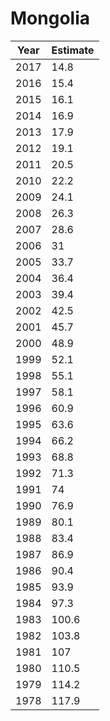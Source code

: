 # Mongolia

| Year | Estimate |
| ---- | -------- |
| 2017 | 14.8 |
| 2016 | 15.4 |
| 2015 | 16.1 |
| 2014 | 16.9 |
| 2013 | 17.9 |
| 2012 | 19.1 |
| 2011 | 20.5 |
| 2010 | 22.2 |
| 2009 | 24.1 |
| 2008 | 26.3 |
| 2007 | 28.6 |
| 2006 | 31 |
| 2005 | 33.7 |
| 2004 | 36.4 |
| 2003 | 39.4 |
| 2002 | 42.5 |
| 2001 | 45.7 |
| 2000 | 48.9 |
| 1999 | 52.1 |
| 1998 | 55.1 |
| 1997 | 58.1 |
| 1996 | 60.9 |
| 1995 | 63.6 |
| 1994 | 66.2 |
| 1993 | 68.8 |
| 1992 | 71.3 |
| 1991 | 74 |
| 1990 | 76.9 |
| 1989 | 80.1 |
| 1988 | 83.4 |
| 1987 | 86.9 |
| 1986 | 90.4 |
| 1985 | 93.9 |
| 1984 | 97.3 |
| 1983 | 100.6 |
| 1982 | 103.8 |
| 1981 | 107 |
| 1980 | 110.5 |
| 1979 | 114.2 |
| 1978 | 117.9 |